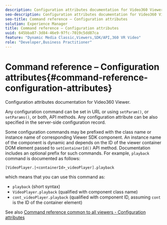 ```yaml
---
description: Configuration attributes documentation for Video360 Viewer.
seo-description: Configuration attributes documentation for Video360 Viewer.
seo-title: Command reference – Configuration attributes
solution: Experience Manager
title: Command reference – Configuration attributes
uuid: 645bba87-3d84-46e9-97fc-7019c5dd87ca
feature: "Dynamic Media Classic,Viewers,SDK/API,360 VR Video"
role: "Developer,Business Practitioner"
---
```


# Command reference – Configuration attributes{#command-reference-configuration-attributes}

Configuration attributes documentation for Video360 Viewer.

Any configuration command can be set in URL or using `setParam()`, or `setParams()`, or both, API methods. Any configuration attribute can be also specified in the server-side configuration record.

Some configuration commands may be prefixed with the class name or instance name of corresponding Viewer SDK component. An instance name of the component is dynamic and depends on the ID of the viewer container DOM element passed to `setContainerId()` API method. Documentation includes an optional prefix for such commands. For example, `playback` command is documented as follows:

`[VideoPlayer.|<containerId>_videoPlayer].playback`

which means that you can use this command as:

* `playback` (short syntax) 
* `VideoPlayer.playback` (qualified with component class name) 
* `cont_videoPlayer.playback` (qualified with component ID, assuming `cont` is the ID of the container element)

See also [Command reference common to all viewers - Configuration attributes](../../../r-html5-viewer-20-cmdref-configattrib/r-html5-viewer-20-cmdref-configattrib.md#concept-850e0f2c49b949deb7cfbfd330d329bd) 
